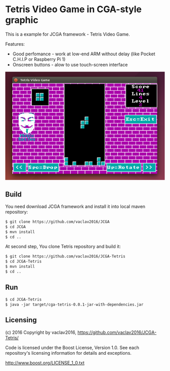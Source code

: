 # Tetris Video Game in CGA-style graphic

This is a example for JCGA framework - Tetris Video Game.

Features:

* Good perfomance - work at low-end ARM without delay (like Pocket C.H.I.P or Raspberry Pi 1)
* Onscreen buttons - alow to use touch-screen interface

![Tetris Video Game](screenshot-tetris.png)

## Build

You need download JCGA framework and install it into local maven repository:

    $ git clone https://github.com/vaclav2016/JCGA
    $ cd JCGA
    $ mvn install
    $ cd ..

At second step, You clone Tetris repository and build it:

    $ git clone https://github.com/vaclav2016/JCGA-Tetris
    $ cd JCGA-Tetris
    $ mvn install
    $ cd ..

## Run

    $ cd JCGA-Tetris
    $ java -jar target/cga-tetris-0.0.1-jar-with-dependencies.jar

## Licensing

(с) 2016 Copyright by vaclav2016, https://github.com/vaclav2016/JCGA-Tetris/

Code is licensed under the Boost License, Version 1.0. See each
repository's licensing information for details and exceptions.

http://www.boost.org/LICENSE_1_0.txt
